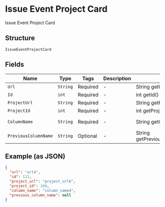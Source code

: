 
# Issue Event Project Card

Issue Event Project Card

## Structure

`IssueEventProjectCard`

## Fields

| Name | Type | Tags | Description | Getter | Setter |
|  --- | --- | --- | --- | --- | --- |
| `Url` | `String` | Required | - | String getUrl() | setUrl(String url) |
| `Id` | `int` | Required | - | int getId() | setId(int id) |
| `ProjectUrl` | `String` | Required | - | String getProjectUrl() | setProjectUrl(String projectUrl) |
| `ProjectId` | `int` | Required | - | int getProjectId() | setProjectId(int projectId) |
| `ColumnName` | `String` | Required | - | String getColumnName() | setColumnName(String columnName) |
| `PreviousColumnName` | `String` | Optional | - | String getPreviousColumnName() | setPreviousColumnName(String previousColumnName) |

## Example (as JSON)

```json
{
  "url": "url4",
  "id": 112,
  "project_url": "project_url6",
  "project_id": 160,
  "column_name": "column_name4",
  "previous_column_name": null
}
```

